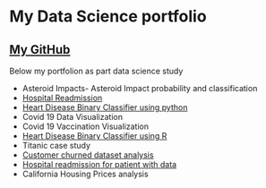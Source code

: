 My Data Science portfolio
================

## [My GitHub](https://github.com/dhirajbankar/dhirajbankar)

Below my portfolion as part data science study 

- Asteroid Impacts- Asteroid Impact probability and classification
- [Hospital Readmission](https://github.com/dhirajbankar/dhirajbankar/tree/InitialRelease/Hospital%20Readmission) 
- [Heart Disease Binary Classifier using python](https://github.com/dhirajbankar/dhirajbankar/tree/InitialRelease/Heart%20Disease%20Binary%20Classifier%20using%20python)
-  Covid 19 Data Visualization
-  Covid 19 Vaccination Visualization
-  [Heart Disease Binary Classifier using R](https://github.com/dhirajbankar/dhirajbankar/tree/InitialRelease/Using%20R-Heart%20Disease%20Binary%20Classifire)
-  Titanic case study
-  [Customer churned dataset analysis](https://github.com/dhirajbankar/dhirajbankar/tree/InitialRelease/Bank%20Customer%20churned%20dataset)
-  [Hospital readmission for patient with data](https://github.com/dhirajbankar/dhirajbankar/tree/InitialRelease/Hospital%20Readmission)
-  California Housing Prices analysis


